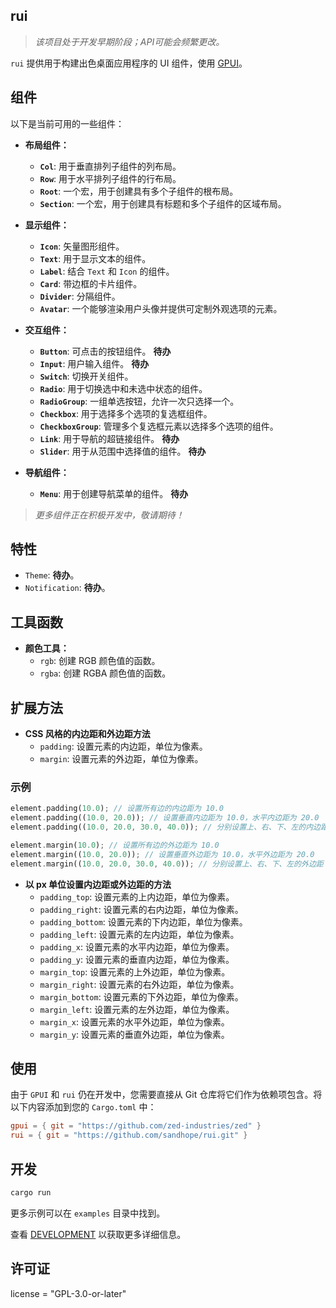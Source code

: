 ## rui

> _该项目处于开发早期阶段；API可能会频繁更改。_

`rui` 提供用于构建出色桌面应用程序的 UI 组件，使用 [GPUI](https://gpui.rs)。

## 组件

以下是当前可用的一些组件：

- **布局组件：**
  - **`Col`**: 用于垂直排列子组件的列布局。
  - **`Row`**: 用于水平排列子组件的行布局。
  - **`Root`**: 一个宏，用于创建具有多个子组件的根布局。
  - **`Section`**: 一个宏，用于创建具有标题和多个子组件的区域布局。

- **显示组件：**
  - **`Icon`**: 矢量图形组件。
  - **`Text`**: 用于显示文本的组件。
  - **`Label`**: 结合 `Text` 和 `Icon` 的组件。
  - **`Card`**: 带边框的卡片组件。
  - **`Divider`**: 分隔组件。
  - **`Avatar`**: 一个能够渲染用户头像并提供可定制外观选项的元素。

- **交互组件：**
  - **`Button`**: 可点击的按钮组件。 __待办__
  - **`Input`**: 用户输入组件。 __待办__
  - **`Switch`**: 切换开关组件。
  - **`Radio`**: 用于切换选中和未选中状态的组件。
  - **`RadioGroup`**: 一组单选按钮，允许一次只选择一个。
  - **`Checkbox`**: 用于选择多个选项的复选框组件。
  - **`CheckboxGroup`**: 管理多个复选框元素以选择多个选项的组件。
  - **`Link`**: 用于导航的超链接组件。 __待办__
  - **`Slider`**: 用于从范围中选择值的组件。 __待办__

- **导航组件：**
  - **`Menu`**: 用于创建导航菜单的组件。 __待办__

> _更多组件正在积极开发中，敬请期待！_

## 特性

- `Theme`: __待办__。
- `Notification`: __待办__。

## 工具函数

- **颜色工具：**
  - `rgb`: 创建 RGB 颜色值的函数。
  - `rgba`: 创建 RGBA 颜色值的函数。

## 扩展方法

- **CSS 风格的内边距和外边距方法**
  - `padding`: 设置元素的内边距，单位为像素。
  - `margin`: 设置元素的外边距，单位为像素。

### 示例

```rust
element.padding(10.0); // 设置所有边的内边距为 10.0
element.padding((10.0, 20.0)); // 设置垂直内边距为 10.0，水平内边距为 20.0
element.padding((10.0, 20.0, 30.0, 40.0)); // 分别设置上、右、下、左的内边距

element.margin(10.0); // 设置所有边的外边距为 10.0
element.margin((10.0, 20.0)); // 设置垂直外边距为 10.0，水平外边距为 20.0
element.margin((10.0, 20.0, 30.0, 40.0)); // 分别设置上、右、下、左的外边距
```

- **以 px 单位设置内边距或外边距的方法**
  - `padding_top`: 设置元素的上内边距，单位为像素。
  - `padding_right`: 设置元素的右内边距，单位为像素。
  - `padding_bottom`: 设置元素的下内边距，单位为像素。
  - `padding_left`: 设置元素的左内边距，单位为像素。
  - `padding_x`: 设置元素的水平内边距，单位为像素。
  - `padding_y`: 设置元素的垂直内边距，单位为像素。
  - `margin_top`: 设置元素的上外边距，单位为像素。
  - `margin_right`: 设置元素的右外边距，单位为像素。
  - `margin_bottom`: 设置元素的下外边距，单位为像素。
  - `margin_left`: 设置元素的左外边距，单位为像素。
  - `margin_x`: 设置元素的水平外边距，单位为像素。
  - `margin_y`: 设置元素的垂直外边距，单位为像素。

## 使用

由于 `GPUI` 和 `rui` 仍在开发中，您需要直接从 Git 仓库将它们作为依赖项包含。将以下内容添加到您的 `Cargo.toml` 中：

```toml
gpui = { git = "https://github.com/zed-industries/zed" }
rui = { git = "https://github.com/sandhope/rui.git" }
```

## 开发

```bash
cargo run
```

更多示例可以在 `examples` 目录中找到。

查看 [DEVELOPMENT](DEVELOPMENT) 以获取更多详细信息。

## 许可证

license = "GPL-3.0-or-later"
